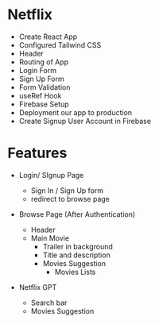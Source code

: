 
# Netflix

- Create React App
- Configured Tailwind CSS
- Header
- Routing of App
- Login Form
- Sign Up Form
- Form Validation
- useRef Hook
- Firebase Setup
- Deployment our app to production
- Create Signup User Account in Firebase

# Features
- Login/ SIgnup Page
    - Sign In / Sign Up form 
    - redirect to browse page

- Browse Page (After Authentication)
    - Header
    - Main Movie
        - Trailer in background
        - Title and description
        - Movies Suggestion
            - Movies Lists

- Netflix GPT
    - Search bar
    - Movies Suggestion